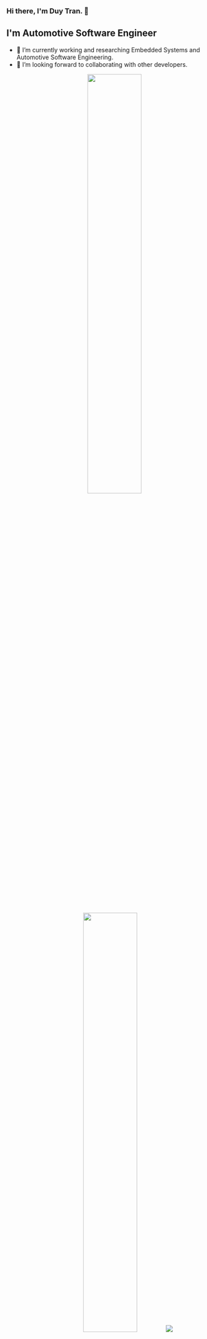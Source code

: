 ### Hi there, I'm Duy Tran. 👋
## I'm Automotive Software Engineer
- 🌱 I’m currently working and researching Embedded Systems and Automotive Software Engineering.
- 👯 I’m looking forward to collaborating with other developers.

<p align="center">
  <img height="50%" width="auto" src ="https://github-readme-stats.vercel.app/api?username=tmduy&show_icons=true&count_private=true&theme=darcula&hide_border=true&hide=issues,contribs&bg_color=00000000">
  <img height="50%" width="auto" src ="https://github-readme-stats.vercel.app/api/top-langs/?username=tmduy&layout=compact&hide_border=true&theme=darcula&bg_color=00000000&langs_count=6&hide=jupyter%20notebook,tex,css,php&exclude_repo=Pacman-AI">
  <img src ="https://github-readme-streak-stats.herokuapp.com?user=tmduy&theme=darcula&hide_border=true&background=FFFFFF00">
  <br>
  <br>
  <a href="https://www.buymeacoffee.com/tmduy"> <img align="center" src="https://cdn.buymeacoffee.com/buttons/v2/default-orange.png" height="50" width="210" alt="aveek.saha" /></a>
</p>

<br />
